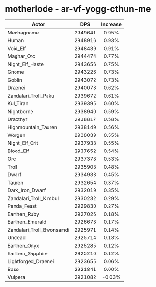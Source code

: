# motherlode - ar-vf-yogg-cthun-me
| Actor | DPS | Increase |
|---|:---:|:---:|
|Mechagnome|2949641|0.95%|
|Human|2948916|0.93%|
|Void_Elf|2948439|0.91%|
|Maghar_Orc|2944474|0.77%|
|Night_Elf_Haste|2943656|0.75%|
|Gnome|2943226|0.73%|
|Goblin|2943072|0.73%|
|Draenei|2940078|0.62%|
|Zandalari_Troll_Paku|2939672|0.61%|
|Kul_Tiran|2939395|0.60%|
|Nightborne|2938940|0.59%|
|Dracthyr|2938817|0.58%|
|Highmountain_Tauren|2938149|0.56%|
|Worgen|2938039|0.55%|
|Night_Elf_Crit|2937938|0.55%|
|Blood_Elf|2937652|0.54%|
|Orc|2937378|0.53%|
|Troll|2935908|0.48%|
|Dwarf|2934933|0.45%|
|Tauren|2932654|0.37%|
|Dark_Iron_Dwarf|2932019|0.35%|
|Zandalari_Troll_Kimbul|2930232|0.29%|
|Panda_Feast|2929830|0.27%|
|Earthen_Ruby|2927026|0.18%|
|Earthen_Emerald|2926673|0.17%|
|Zandalari_Troll_Bwonsamdi|2925971|0.14%|
|Undead|2925714|0.13%|
|Earthen_Onyx|2925285|0.12%|
|Earthen_Sapphire|2925210|0.12%|
|Lightforged_Draenei|2923655|0.06%|
|Base|2921841|0.00%|
|Vulpera|2921082|-0.03%|
